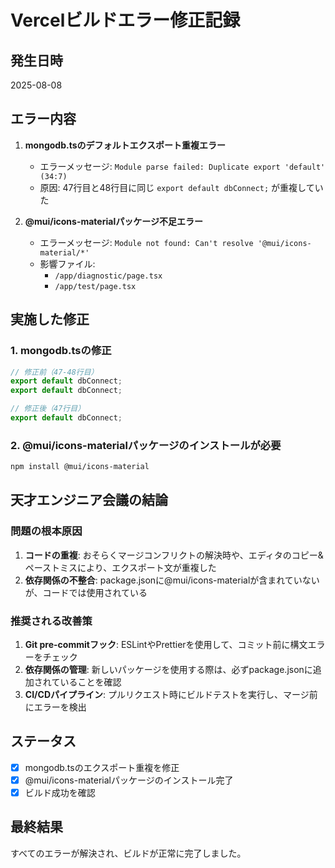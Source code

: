 # Vercelビルドエラー修正記録

## 発生日時
2025-08-08

## エラー内容
1. **mongodb.tsのデフォルトエクスポート重複エラー**
   - エラーメッセージ: `Module parse failed: Duplicate export 'default' (34:7)`
   - 原因: 47行目と48行目に同じ `export default dbConnect;` が重複していた

2. **@mui/icons-materialパッケージ不足エラー**
   - エラーメッセージ: `Module not found: Can't resolve '@mui/icons-material/*'`
   - 影響ファイル:
     - `/app/diagnostic/page.tsx`
     - `/app/test/page.tsx`

## 実施した修正

### 1. mongodb.tsの修正
```typescript
// 修正前（47-48行目）
export default dbConnect;
export default dbConnect;

// 修正後（47行目）
export default dbConnect;
```

### 2. @mui/icons-materialパッケージのインストールが必要
```bash
npm install @mui/icons-material
```

## 天才エンジニア会議の結論

### 問題の根本原因
1. **コードの重複**: おそらくマージコンフリクトの解決時や、エディタのコピー&ペーストミスにより、エクスポート文が重複した
2. **依存関係の不整合**: package.jsonに@mui/icons-materialが含まれていないが、コードでは使用されている

### 推奨される改善策
1. **Git pre-commitフック**: ESLintやPrettierを使用して、コミット前に構文エラーをチェック
2. **依存関係の管理**: 新しいパッケージを使用する際は、必ずpackage.jsonに追加されていることを確認
3. **CI/CDパイプライン**: プルリクエスト時にビルドテストを実行し、マージ前にエラーを検出

## ステータス
- [x] mongodb.tsのエクスポート重複を修正
- [x] @mui/icons-materialパッケージのインストール完了
- [x] ビルド成功を確認

## 最終結果
すべてのエラーが解決され、ビルドが正常に完了しました。